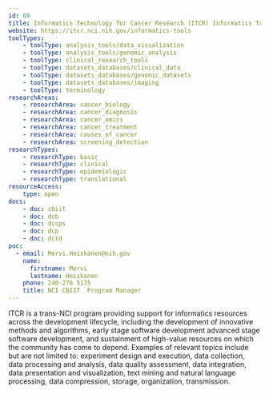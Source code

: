 ```yaml
---
id: 69
title: Informatics Technology for Cancer Research (ITCR) Informatics Tools
website: https://itcr.nci.nih.gov/informatics-tools
toolTypes:
    - toolType: analysis_tools/data_visualization
    - toolType: analysis_tools/genomic_analysis
    - toolType: clinical_research_tools
    - toolType: datasets_databases/clinical_data
    - toolType: datasets_databases/genomic_datasets
    - toolType: datasets_databases/imaging
    - toolType: terminology
researchAreas:
    - researchArea: cancer_biology
    - researchArea: cancer_diagnosis
    - researchArea: cancer_omics
    - researchArea: cancer_treatment
    - researchArea: causes_of_cancer
    - researchArea: screening_detection
researchTypes:
    - researchType: basic
    - researchType: clinical
    - researchType: epidemiologic
    - researchType: translational
resourceAccess:
    type: open
docs:
    - doc: cbiit
    - doc: dcb
    - doc: dccps
    - doc: dcp
    - doc: dctd
poc:
  - email: Mervi.Heiskanen@nih.gov
    name:
      firstname: Mervi
      lastname: Heiskanen
    phone: 240-276 5175
    title: NCI CBIIT  Program Manager
---
```

ITCR is a trans-NCI program providing support for informatics resources across the development lifecycle, including the development of innovative methods and algorithms, early stage software development advanced stage software development, and sustainment of high-value resources on which the community has come to depend. Examples of relevant topics include but are not limited to:  experiment design and execution, data collection, data processing and analysis,  data quality assessment, data integration, data presentation and visualization, text mining and natural language processing, data compression, storage, organization, transmission.
